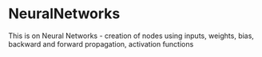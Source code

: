 # NeuralNetworks
This is on Neural Networks - creation of nodes using inputs,  weights, bias, backward and forward propagation, activation functions
